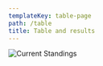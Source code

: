 ```yaml
---
templateKey: table-page
path: /table
title: Table and results
---
```

![](/img/april-6-standings.jpg "Current Standings")